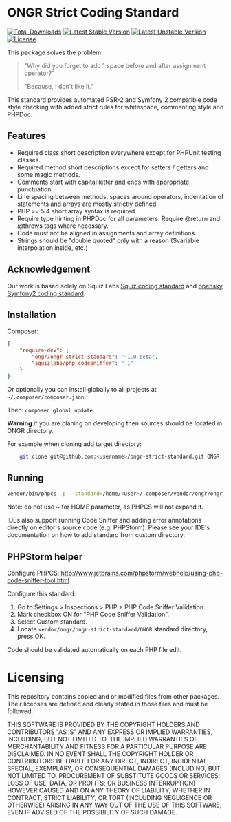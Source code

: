 # ONGR Strict Coding Standard

[![Total Downloads](https://poser.pugx.org/ongr/ongr-strict-standard/downloads.svg)](https://packagist.org/packages/ongr/ongr-strict-standard)
[![Latest Stable Version](https://poser.pugx.org/ongr/ongr-strict-standard/v/stable.svg)](https://packagist.org/packages/ongr/ongr-strict-standard)
[![Latest Unstable Version](https://poser.pugx.org/ongr/ongr-strict-standard/v/unstable.svg)](https://packagist.org/packages/ongr/ongr-strict-standard)
[![License](https://poser.pugx.org/ongr/ongr-strict-standard/license.svg)](https://packagist.org/packages/ongr/ongr-strict-standard)

This package solves the problem: 

> "Why did you forget to add 1 space before and after assignment operator?"
>
> "Because, I don't like it."

This standard provides automated PSR-2 and Symfony 2 compatible code style checking with added strict rules for whitespace, commenting style and PHPDoc.

## Features

- Required class short description everywhere except for PHPUnit testing classes.
- Required method short descriptions except for setters / getters and some magic methods.
- Comments start with capital letter and ends with appropriate punctuation.
- Line spacing between methods, spaces around operators, indentation of statements and arrays are mostly strictly defined.
- PHP >= 5.4 short array syntax is required.
- Require type hinting in PHPDoc for all parameters. Require @return and @throws tags where necessary.
- Code must not be aligned in assignments and array definitions.
- Strings should be "double quoted" only with a reason ($variable interpolation inside, etc.)

## Acknowledgement

Our work is based solely on Squiz Labs [Squiz coding standard](https://github.com/squizlabs/PHP_CodeSniffer) and [opensky Symfony2 coding standard](https://github.com/escapestudios/Symfony2-coding-standard).

## Installation

Composer:

```json
{
    "require-dev": {
        "ongr/ongr-strict-standard": "~1.0-beta",
        "squizlabs/php_codesniffer": "~1"
    }
}
```

Or optionally you can install globally to all projects at `~/.composer/composer.json`.

Then: `composer global update`.

**Warning** if you are planing on developing then sources should be located in ONGR directory.

For example when cloning add target directory:

```sh
    git clone git@github.com:<username>/ongr-strict-standard.git ONGR
```

## Running

```sh
vendor/bin/phpcs -p --standard=/home/<user>/.composer/vendor/ongr/ongr-strict-standard/ONGR --ignore=vendor/,Tests/app/,Resources/public/ ./
```

Note: do not use ~ for HOME parameter, as PHPCS will not expand it.

IDEs also support running Code Sniffer and adding error annotations directly on editor's source code (e.g. PHPStorm). Please see your IDE's documentation on how to add standard from custom directory.

## PHPStorm helper

Configure PHPCS: http://www.jetbrains.com/phpstorm/webhelp/using-php-code-sniffer-tool.html

Configure this standard:

1. Go to Settings > Inspections > PHP > PHP Code Sniffer Validation.
1. Mark checkbox ON for "PHP Code Sniffer Validation".
1. Select Custom standard.
1. Locate `vendor/ongr/ongr-strict-standard/ONGR` standard directory, press OK.

Code should be validated automatically on each PHP file edit.

# Licensing

This repository contains copied and or modified files from other packages. Their licenses are defined and clearly stated in those files and must be followed.

THIS SOFTWARE IS PROVIDED BY THE COPYRIGHT HOLDERS AND CONTRIBUTORS "AS IS" AND ANY EXPRESS OR IMPLIED WARRANTIES, INCLUDING, BUT NOT LIMITED TO, THE IMPLIED WARRANTIES OF MERCHANTABILITY AND FITNESS FOR A PARTICULAR PURPOSE ARE DISCLAIMED. IN NO EVENT SHALL THE COPYRIGHT HOLDER OR CONTRIBUTORS BE LIABLE FOR ANY DIRECT, INDIRECT, INCIDENTAL, SPECIAL, EXEMPLARY, OR CONSEQUENTIAL DAMAGES (INCLUDING, BUT NOT LIMITED TO, PROCUREMENT OF SUBSTITUTE GOODS OR SERVICES; LOSS OF USE, DATA, OR PROFITS; OR BUSINESS INTERRUPTION) HOWEVER CAUSED AND ON ANY THEORY OF LIABILITY, WHETHER IN CONTRACT, STRICT LIABILITY, OR TORT (INCLUDING NEGLIGENCE OR OTHERWISE) ARISING IN ANY WAY OUT OF THE USE OF THIS SOFTWARE, EVEN IF ADVISED OF THE POSSIBILITY OF SUCH DAMAGE.
